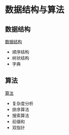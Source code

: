 # 数据结构与算法
## 数据结构

[数据结构](https://github.com/baibairui/Data-Structure-and-Algorthim/blob/main/Algorithm.md)

- 顺序结构
- 树状结构
- 字典

## 算法

[算法](https://github.com/baibairui/Data-Structure-and-Algorthim/blob/main/Algorithm.md)

- 复杂度分析
- 排序算法
- 搜索算法
- 前缀和
- 双指针
